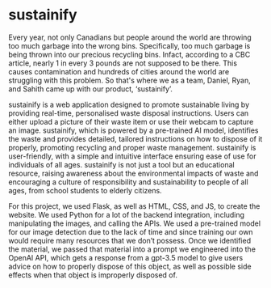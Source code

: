 # sustainify


Every year, not only Canadians but people around the world are throwing too much garbage into the wrong bins. Specifically, too much garbage is being thrown into our precious recycling bins. Infact, according to a CBC article, nearly 1 in every 3 pounds are not supposed to be there. This causes contamination and hundreds of cities around the world are struggling with this problem. So that's where we as a team, Daniel, Ryan, and Sahith came up with our product, ‘sustainify’. 

sustainify is a web application designed to promote sustainable living by providing real-time, personalised waste disposal instructions. Users can either upload a picture of their waste item or use their webcam to capture an image. sustainify, which is powered by a pre-trained AI model, identifies the waste and provides detailed, tailored instructions on how to dispose of it properly, promoting recycling and proper waste management. sustainify is user-friendly, with a simple and intuitive interface ensuring ease of use for individuals of all ages. sustainify is not just a tool but an educational resource, raising awareness about the environmental impacts of waste and encouraging a culture of responsibility and sustainability to people of all ages, from school students to elderly citizens.

For this project, we used Flask, as well as HTML, CSS, and JS, to create the website. We used Python for a lot of the backend integration, including manipulating the images, and calling the APIs. We used a pre-trained model for our image detection due to the lack of time and since training our own would require many resources that we don’t possess. Once we identified the material, we passed that material into a prompt we engineered into the OpenAI API, which gets a response from a gpt-3.5 model to give users advice on how to properly dispose of this object, as well as possible side effects when that object is improperly disposed of.



